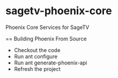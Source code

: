 sagetv-phoenix-core
===================

Phoenix Core Services for SageTV

== Building Phoenix From Source
* Checkout the code
* Run ant configure
* Run ant generate-phoenix-api
* Refresh the project

